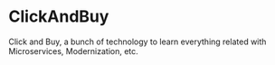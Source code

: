 # ClickAndBuy
Click and Buy, a bunch of technology to learn everything related with Microservices, Modernization, etc.
